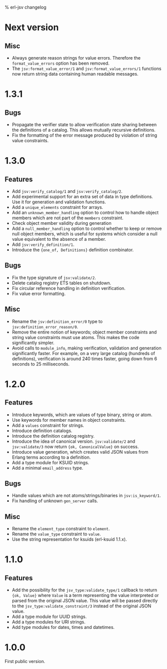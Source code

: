 % erl-jsv changelog

# Next version
## Misc
- Always generate reason strings for value errors. Therefore the
  `format_value_errors` option has been removed.
- The `jsv:format_value_error/1` and `jsv:format_value_errors/1` functions now
  return string data containing human readable messages.

# 1.3.1
## Bugs
- Propagate the verifier state to allow verification state sharing between the
  definitions of a catalog. This allows mutually recursive definitions.
- Fix the formatting of the error message produced by violation of string
  value constraints.

# 1.3.0
## Features
- Add `jsv:verify_catalog/1` and `jsv:verify_catalog/2`.
- Add experimental support for an extra set of data in type definitions. Use
  it for generation and validation functions.
- Add a `unique_elements` constraint for arrays.
- Add an `unknown_member_handling` option to control how to handle object
  members which are not part of the `members` constraint.
- Check object member validity during generation
- Add a `null_member_handling` option to control whether to keep or remove
  null object members, which is useful for systems which consider a null value
  equivalent to the absence of a member.
- Add `jsv:verify_definition/1`.
- Introduce the `{one_of, Definitions}` definition combinator.
## Bugs
- Fix the type signature of `jsv:validate/2`.
- Delete catalog registry ETS tables on shutdown.
- Fix circular reference handling in definition verification.
- Fix value error formatting.
## Misc
- Rename the `jsv:definition_error/0` type to `jsv:definition_error_reason/0`.
- Remove the entire notion of keywords; object member constraints and string
  value constraints must use atoms. This makes the code significantly simpler.
- Avoid calls to `module_info`, making verification, validation and generation
  significantly faster. For example, on a very large catalog (hundreds of
  definitions), verification is around 240 times faster, going down from 6
  seconds to 25 milliseconds.

# 1.2.0
## Features
- Introduce keywords, which are values of type binary, string or atom.
- Use keywords for member names in object constraints.
- Add a `values` constraint for strings.
- Introduce definition catalogs.
- Introduce the definition catalog registry.
- Introduce the idea of canonical version. `jsv:validate/2` and
  `jsv:validate/3` now return `{ok, CanonicalValue}` on success.
- Introduce value generation, which creates valid JSON values from Erlang
  terms according to a definition.
- Add a type module for KSUID strings.
- Add a minimal `email_address` type.
## Bugs
- Handle values which are not atoms/strings/binaries in `jsv:is_keyword/1`.
- Fix handling of unknown `gen_server` calls.
## Misc
- Rename the `element_type` constraint to `element`.
- Rename the `value_type` constraint to `value`.
- Use the string representation for ksuids (erl-ksuid 1.1.x).

# 1.1.0
## Features
- Add the possibility for the `jsv_type:validate_type/1` callback to return
  `{ok, Value}` where `Value` is a term representing the value interpreted or
  parsed from the original JSON value. This value will be passed directly to
  the `jsv_type:validate_constraint/3` instead of the original JSON value.
- Add a type module for UUID strings.
- Add a type modules for URI strings.
- Add type modules for dates, times and datetimes.

# 1.0.0
First public version.
